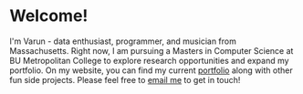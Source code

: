 # Welcome!
I'm Varun - data enthusiast, programmer, and musician from Massachusetts. Right now, I am pursuing a Masters in Computer Science at BU Metropolitan College to explore research opportunities and expand my portfolio. On my website, you can find my current [portfolio](https://www.varun.pro/projects.html) along with other fun side projects. Please feel free to [email me](mailto:vanadgir@gmail.com) to get in touch!
